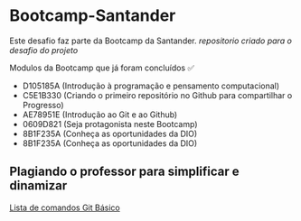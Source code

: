 # Bootcamp-Santander
Este desafio faz parte da Bootcamp da Santander.
_repositorio criado para o desafio do projeto_

Modulos da Bootcamp que já foram concluídos :white_check_mark:
- D105185A (Introdução à programação e pensamento computacional)
- C5E1B330 (Criando o primeiro repositório no Github para compartilhar o Progresso)
- AE78951E (Introdução ao Git e ao Github)
- 0609D821 (Seja protagonista neste Bootcamp)
- 8B1F235A (Conheça as oportunidades da DIO)
- 8B1F235A (Conheça as oportunidades da DIO) 


## Plagiando o professor para simplificar e dinamizar
[Lista de comandos Git Básico](https://comandosgit.github.io/)

